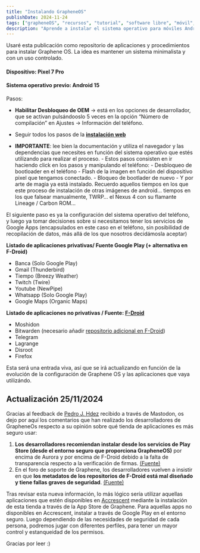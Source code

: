 ```yaml
---
title: "Instalando GrapheneOS"
publishDate: 2024-11-24
tags: ["grapheneOS", "recursos", "tutorial", "software libre", "móvil", "F-droid"]
description: "Aprende a instalar el sistema operativo para móviles Android, GrapheneOS basado en la privacidad" 
---
```


Usaré esta publicación como repositorio de aplicaciones y procedimientos para instalar Graphene OS.
La idea es mantener un sistema minimalista y con un uso controlado.

#### Dispositivo: Pixel 7 Pro

#### Sistema operativo previo: Android 15

Pasos:

- **Habilitar Desbloqueo de OEM** -> está en los opciones de desarrollador, que se activan pulsándooslo 5 veces en la opción “Número de compilación” en Ajustes -> Información del teléfono.

- Seguir todos los pasos de la **[instalación web](https://grapheneos.org/install/web)**
- **IMPORTANTE**: lee bien la documentación y utiliza el navegador y las dependencias que necesites en función del sistema operativo que estés utilizando para realizar el proceso. - Estos pasos consisten en ir haciendo click en los pasos y manipulando el teléfono: - Desbloqueo de bootloader en el teléfono - Flash de la imagen en función del dispositivo pixel que tengamos conectado. - Bloqueo de bootlader de nuevo - Y por arte de magia ya está instalado.
  Recuerdo aquellos tiempos en los que este proceso de instalación de otras imágenes de android… tiempos en los que falsear manualmente, TWRP… el Nexus 4 con su flamante Lineage / Carbon ROM…

El siguiente paso es ya la configuración del sistema operativo del teléfono, y luego ya tomar decisiones sobre si necesitamos tener los servicios de Google Apps (encapsulados en este caso en el teléfono, sin posibilidad de recopilación de datos, más allá de los que nosotros decidámosla aceptar)

**Listado de aplicaciones privativas/ Fuente Google Play (+ alternativa en F-Droid)**

- Banca (Solo Google Play)
- Gmail (Thunderbird)
- Tiempo (Breezy Weather)
- Twitch (Twire)
- Youtube (NewPipe)
- Whatsapp (Solo Google Play)
- Google Maps (Organic Maps)

**Listado de aplicaciones no privativas / Fuente: [F-Droid](https://f-droid.org/)**

- Moshidon
- Bitwarden (necesario añadir [repositorio adicional en F-Droid](https://mobileapp.bitwarden.com/fdroid/repo))
- Telegram
- Lagrange
- Disroot
- Firefox

Esta será una entrada viva, así que se irá actualizando en función de la evolución de la configuración de Graphene OS y las aplicaciones que vaya utilizándo.

## Actualización 25/11/2024

Gracias al feedback de [Pedro J. Hdez](https://mastodon.social/deck/@ecosdelfuturo@mstdn.social) recibido a través de Mastodon, os dejo por aquí los comentarios que han realizado los desarrolladores de GrapheneOs respecto a su opinión sobre qué tienda de aplicaciones es más seguro usar:

1. **Los desarrolladores recomiendan instalar desde los servicios de Play Store (desde el entorno seguro que proporciona GrapheneOS)** por encima de Aurora y por encima de F-Droid debido a la falta de transparencia respecto a la verificación de firmas. [(Fuente)](https://xcancel.com/GrapheneOS/status/1803185925112934533)
2. En el foro de soporte de Graphene, los desarrolladores vuelven a insistir en que **los metadatos de los repositorios de F-Droid está mal diseñado y tiene fallas graves de seguridad**. [(Fuente)](https://discuss.grapheneos.org/d/14452-how-to-explain-why-accrescent-over-f-droid/19)

Tras revisar esta nueva información, lo más lógico sería utilizar aquellas aplicaciones que estén disponibles en [Accrescent](https://accrescent.app/) mediante la instalación de esta tienda a través de la App Store de Graphene. Para aquellas apps no disponibles en Accrescent, instalar a través de Google Play en el entorno seguro.
Luego dependiendo de las necesidades de seguridad de cada persona, podremos jugar con diferentes perfiles, para tener un mayor control y estanqueidad de los permisos.

Gracias por leer :)
